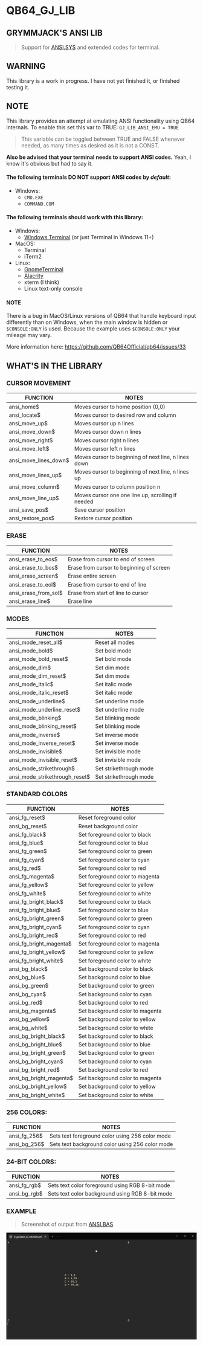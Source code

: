 # QB64_GJ_LIB 
## GRYMMJACK'S ANSI LIB

> Support for [ANSI.SYS](https://gist.github.com/grymmjack/9dae29a60ea65f086d0b35df96fe2291) and extended codes for terminal.

## WARNING
This library is a work in progress. I have not yet finished it, or finished
testing it.

## NOTE
This library provides an attempt at emulating ANSI functionality using QB64
internals. To enable this set this var to TRUE:
`GJ_LIB_ANSI_EMU = TRUE`
> This variable can be toggled between TRUE and FALSE whenever needed, as many
times as desired as it is not a CONST.

**Also be advised that your terminal needs to support ANSI codes.** Yeah, I know it's obvious but had to say it. 

#### The following terminals **DO NOT** support ANSI codes by *default*: 
- Windows: 
    - `CMD.EXE`
    - `COMMAND.COM`

#### The following terminals **should** work with this library:
- Windows:
    - [Windows Terminal](https://github.com/microsoft/terminal) (or just Terminal in Windows 11+)
- MacOS:
    - Terminal
    - iTerm2
- Linux:
    - [GnomeTerminal](https://gitlab.gnome.org/GNOME/gnome-terminal)
    - [Alacrity](https://github.com/alacritty/alacritty)
    - xterm (I think)
    - Linux text-only console

#### NOTE
There is a bug in MacOS/Linux versions of QB64 that handle keyboard input
differently than on Windows, when the main window is hidden or `$CONSOLE:ONLY`
is used. Because the example uses `$CONSOLE:ONLY` your mileage may vary.

More information here: https://github.com/QB64Official/qb64/issues/33



## WHAT'S IN THE LIBRARY
### CURSOR MOVEMENT

| FUNCTION | NOTES |
|----------|-------|
| ansi_home$             | Moves cursor to home position (0,0)
| ansi_locate$           | Moves cursor to desired row and column
| ansi_move_up$          | Moves cursor up n lines
| ansi_move_down$        | Moves cursor down n lines
| ansi_move_right$       | Moves cursor right n lines
| ansi_move_left$        | Moves cursor left n lines
| ansi_move_lines_down$  | Moves cursor to beginning of next line, n lines down
| ansi_move_lines_up$    | Moves cursor to beginning of next line, n lines up
| ansi_move_column$      | Moves cursor to column position n
| ansi_move_line_up$     | Moves cursor one one line up, scrolling if needed
| ansi_save_pos$         | Save cursor position
| ansi_restore_pos$      | Restore cursor position

### ERASE
| FUNCTION | NOTES |
|----------|-------|
| ansi_erase_to_eos$     | Erase from cursor to end of screen
| ansi_erase_to_bos$     | Erase from cursor to beginning of screen
| ansi_erase_screen$     | Erase entire screen
| ansi_erase_to_eol$     | Erase from cursor to end of line
| ansi_erase_from_sol$   | Erase from start of line to cursor
| ansi_erase_line$       | Erase line

### MODES 
| FUNCTION | NOTES |
|----------|-------|
| ansi_mode_reset_all$              | Reset all modes
| ansi_mode_bold$                   | Set bold mode
| ansi_mode_bold_reset$             | Set bold mode
| ansi_mode_dim$                    | Set dim mode
| ansi_mode_dim_reset$              | Set dim mode
| ansi_mode_italic$                 | Set italic mode
| ansi_mode_italic_reset$           | Set italic mode
| ansi_mode_underline$              | Set underline mode
| ansi_mode_underline_reset$        | Set underline mode
| ansi_mode_blinking$               | Set blinking mode
| ansi_mode_blinking_reset$         | Set blinking mode
| ansi_mode_inverse$                | Set inverse mode
| ansi_mode_inverse_reset$          | Set inverse mode
| ansi_mode_invisible$              | Set invisible mode
| ansi_mode_invisible_reset$        | Set invisible mode
| ansi_mode_strikethrough$          | Set strikethrough mode
| ansi_mode_strikethrough_reset$    | Set strikethrough mode

### STANDARD COLORS
| FUNCTION | NOTES |
|----------|-------|
| ansi_fg_reset$            | Reset foreground color
| ansi_bg_reset$            | Reset background color
| ansi_fg_black$            | Set foreground color to black
| ansi_fg_blue$             | Set foreground color to blue
| ansi_fg_green$            | Set foreground color to green
| ansi_fg_cyan$             | Set foreground color to cyan
| ansi_fg_red$              | Set foreground color to red
| ansi_fg_magenta$          | Set foreground color to magenta
| ansi_fg_yellow$           | Set foreground color to yellow
| ansi_fg_white$            | Set foreground color to white
| ansi_fg_bright_black$     | Set foreground color to black
| ansi_fg_bright_blue$      | Set foreground color to blue
| ansi_fg_bright_green$     | Set foreground color to green
| ansi_fg_bright_cyan$      | Set foreground color to cyan
| ansi_fg_bright_red$       | Set foreground color to red
| ansi_fg_bright_magenta$   | Set foreground color to magenta
| ansi_fg_bright_yellow$    | Set foreground color to yellow
| ansi_fg_bright_white$     | Set foreground color to white
| ansi_bg_black$            | Set background color to black
| ansi_bg_blue$             | Set background color to blue
| ansi_bg_green$            | Set background color to green
| ansi_bg_cyan$             | Set background color to cyan
| ansi_bg_red$              | Set background color to red
| ansi_bg_magenta$          | Set background color to magenta
| ansi_bg_yellow$           | Set background color to yellow
| ansi_bg_white$            | Set background color to white
| ansi_bg_bright_black$     | Set background color to black
| ansi_bg_bright_blue$      | Set background color to blue
| ansi_bg_bright_green$     | Set background color to green
| ansi_bg_bright_cyan$      | Set background color to cyan
| ansi_bg_bright_red$       | Set background color to red
| ansi_bg_bright_magenta$   | Set background color to magenta
| ansi_bg_bright_yellow$    | Set background color to yellow
| ansi_bg_bright_white$     | Set background color to white

### 256 COLORS:
| FUNCTION | NOTES |
|----------|-------|
| ansi_fg_256$ | Sets text foreground color using 256 color mode
| ansi_bg_256$ | Sets text background color using 256 color mode

### 24-BIT COLORS:
| FUNCTION | NOTES |
|----------|-------|
| ansi_fg_rgb$ | Sets text color foreground using RGB 8-bit mode
| ansi_bg_rgb$ | Sets text color background using RGB 8-bit mode



### EXAMPLE 
> Screenshot of output from [ANSI.BAS](ANSI.BAS)

![Example output from [ANSI.BAS](ANSI.BAS)](ANSI.png)